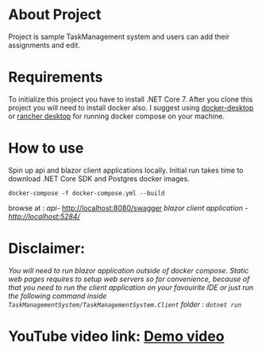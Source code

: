 # About Project

Project is sample TaskManagement system and users can add their assignments and edit.

# Requirements

To initialize this project you have to install .NET Core 7. After you clone this project you will need to install docker also. I suggest using [docker-desktop](https://www.docker.com/products/docker-desktop/) or [rancher desktop](https://docs.rancherdesktop.io/getting-started/installation/) for running docker compose on your machine.

# How to use
Spin up api and blazor client applications locally. Initial run takes time to download .NET Core SDK and Postgres docker images.

`docker-compose -f docker-compose.yml --build`

browse at : 
*api-* [http://localhost:8080/swagger](http://localhost:8080/swagger/index.html)
*blazor client application - [http://localhost:5284/](http://localhost:5284/)*

# Disclaimer:
*You will need to run blazor application outside of docker compose. Static web pages requires to setup web servers so for convenience, because of that you need to run the client application on your favouirite IDE or just run the following command inside `TaskManagementSystem/TaskManagementSystem.Client` folder : `dotnet run`*

# YouTube video link: [Demo video](https://youtu.be/c1DBF3q8e_I?si=-1ef5iU7iPlsiiij)

